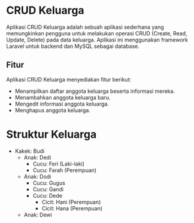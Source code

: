 # CRUD Keluarga

Aplikasi CRUD Keluarga adalah sebuah aplikasi sederhana yang memungkinkan pengguna untuk melakukan operasi CRUD (Create, Read, Update, Delete) pada data keluarga. Aplikasi ini menggunakan framework Laravel untuk backend dan MySQL sebagai database.

## Fitur

Aplikasi CRUD Keluarga menyediakan fitur berikut:

- Menampilkan daftar anggota keluarga beserta informasi mereka.
- Menambahkan anggota keluarga baru.
- Mengedit informasi anggota keluarga.
- Menghapus anggota keluarga.

# Struktur Keluarga

- Kakek: Budi
  - Anak: Dedi
    - Cucu: Feri (Laki-laki)
    - Cucu: Farah (Perempuan)
  - Anak: Dodi
    - Cucu: Gugus
    - Cucu: Gandi
    - Cucu: Dede
      - Cicit: Hani (Perempuan)
      - Cicit: Hana (Perempuan)
  - Anak: Dewi

